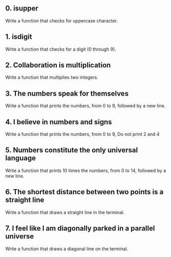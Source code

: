 ## 0. isupper

Write a function that checks for uppercase character.

## 1. isdigit

Write a function that checks for a digit (0 through 9).

## 2. Collaboration is multiplication

Write a function that multiplies two integers.

## 3. The numbers speak for themselves

Write a function that prints the numbers, from 0 to 9, followed by a new line.

## 4. I believe in numbers and signs

Write a function that prints the numbers, from 0 to 9, Do not print 2 and 4

## 5. Numbers constitute the only universal language

Write a function that prints 10 times the numbers, from 0 to 14, followed by a new line.

## 6. The shortest distance between two points is a straight line

Write a function that draws a straight line in the terminal.

## 7. I feel like I am diagonally parked in a parallel universe

Write a function that draws a diagonal line on the terminal.

##
 
